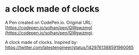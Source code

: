 # a clock made of clocks

A Pen created on CodePen.io. Original URL: [https://codepen.io/solhan/pen/QWgwzmg](https://codepen.io/solhan/pen/QWgwzmg).

A clock made of clocks. Inspired by: https://twitter.com/latestengineer/status/1429761388591960065